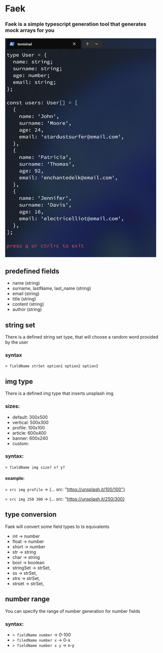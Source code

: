 # Faek

### Faek is a simple typescript generation tool that generates mock arrays for you

![demo](./demo.png)

## predefined fields

- name (string)
- surname, lastName, last_name (string)
- email (string)
- title (string)
- content (string)
- author (string)

## string set

There is a defined string set type, that will choose a random word provided by the user

### syntax

`> fieldName strSet option1 option2 option3`

## img type

There is a defined img type that inserts unsplash img

### sizes:

- default: 300x500
- vertical: 500x300
- profile: 100x100
- article: 600x400
- banner: 600x240
- custom:

### syntax:

`> fieldName img size? x? y?`

#### example:

`> src img profile` -> {... src: "https://unsplash.it/100/100"}

`> src img 250 300` -> {... src: "https://unsplash.it/250/300}

## type conversion

Faek will convert some field types to ts equivalents

- int -> number
- float -> number
- short -> number
- str -> string
- char -> string
- bool -> boolean
- stringSet -> strSet,
- ss -> strSet,
- strs -> strSet,
- strset -> strSet,

## number range

You can specify the range of number generation for number fields

### syntax:

- `> fieldName number` -> 0-100
- `> filedName number x` -> 0-x
- `> fieldName number x y` -> x-y
